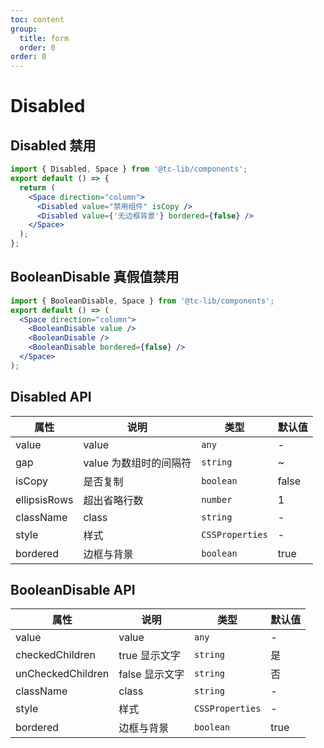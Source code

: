 ```yaml
---
toc: content
group:
  title: form
  order: 0
order: 0
---
```


# Disabled

## Disabled 禁用

```jsx
import { Disabled, Space } from '@tc-lib/components';
export default () => {
  return (
    <Space direction="column">
      <Disabled value="禁用组件" isCopy />
      <Disabled value={'无边框背景'} bordered={false} />
    </Space>
  );
};
```

<!-- <code src="./demo/Disabled.tsx"></code> -->

## BooleanDisable 真假值禁用

```jsx
import { BooleanDisable, Space } from '@tc-lib/components';
export default () => (
  <Space direction="column">
    <BooleanDisable value />
    <BooleanDisable />
    <BooleanDisable bordered={false} />
  </Space>
);
```

<!-- <code src="./demo/Disabled.tsx"></code> -->

## Disabled API

| 属性         | 说明                   | 类型            | 默认值 |
| ------------ | ---------------------- | --------------- | ------ |
| value        | value                  | `any`           | -      |
| gap          | value 为数组时的间隔符 | `string`        | ~      |
| isCopy       | 是否复制               | `boolean`       | false  |
| ellipsisRows | 超出省略行数           | `number`        | 1      |
| className    | class                  | `string`        | -      |
| style        | 样式                   | `CSSProperties` | -      |
| bordered     | 边框与背景             | `boolean`       | true   |

## BooleanDisable API

| 属性              | 说明           | 类型            | 默认值 |
| ----------------- | -------------- | --------------- | ------ |
| value             | value          | `any`           | -      |
| checkedChildren   | true 显示文字  | `string`        | 是     |
| unCheckedChildren | false 显示文字 | `string`        | 否     |
| className         | class          | `string`        | -      |
| style             | 样式           | `CSSProperties` | -      |
| bordered          | 边框与背景     | `boolean`       | true   |

